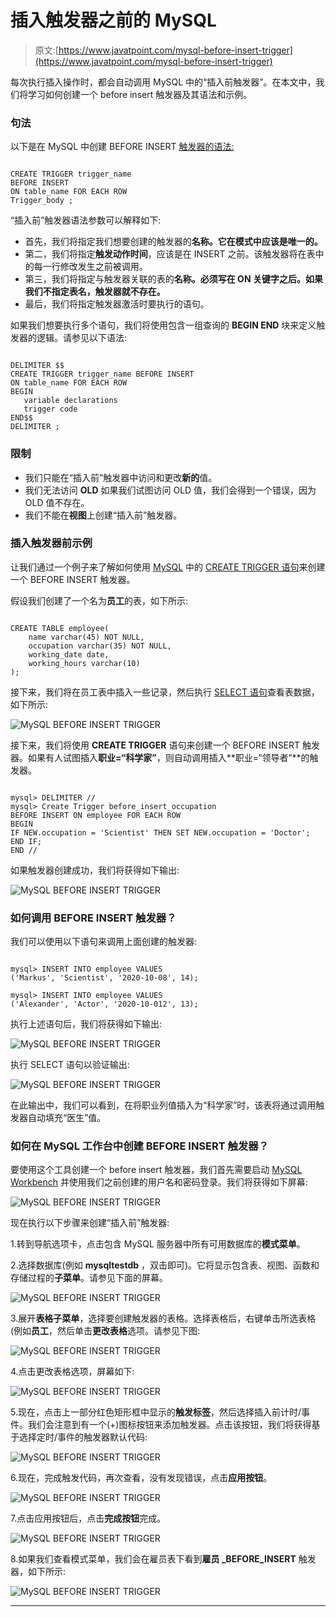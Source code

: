 # 插入触发器之前的 MySQL

> 原文:[https://www.javatpoint.com/mysql-before-insert-trigger](https://www.javatpoint.com/mysql-before-insert-trigger)

每次执行插入操作时，都会自动调用 MySQL 中的“插入前触发器”。在本文中，我们将学习如何创建一个 before insert 触发器及其语法和示例。

### 句法

以下是在 MySQL 中创建 BEFORE INSERT [触发器的语法:](mysql-trigger)

```

CREATE TRIGGER trigger_name 
BEFORE INSERT
ON table_name FOR EACH ROW
Trigger_body ;

```

“插入前”触发器语法参数可以解释如下:

*   首先，我们将指定我们想要创建的触发器的**名称。它在模式中应该是唯一的。**
*   第二，我们将指定**触发动作时间**，应该是在 INSERT 之前。该触发器将在表中的每一行修改发生之前被调用。
*   第三，我们将指定与触发器关联的表的**名称。必须写在 ON 关键字之后。如果我们不指定表名，触发器就不存在。**
*   最后，我们将指定触发器激活时要执行的语句。

如果我们想要执行多个语句，我们将使用包含一组查询的 **BEGIN END** 块来定义触发器的逻辑。请参见以下语法:

```

DELIMITER $$ 
CREATE TRIGGER trigger_name BEFORE INSERT
ON table_name FOR EACH ROW
BEGIN
   variable declarations
   trigger code
END$$
DELIMITER ;

```

### 限制

*   我们只能在“插入前”触发器中访问和更改**新的**值。
*   我们无法访问 **OLD** 如果我们试图访问 OLD 值，我们会得到一个错误，因为 OLD 值不存在。
*   我们不能在**视图**上创建“插入前”触发器。

### 插入触发器前示例

让我们通过一个例子来了解如何使用 [MySQL](https://www.javatpoint.com/mysql-tutorial) 中的 [CREATE TRIGGER 语句](mysql-create-trigger)来创建一个 BEFORE INSERT 触发器。

假设我们创建了一个名为**员工**的表，如下所示:

```

CREATE TABLE employee(
    name varchar(45) NOT NULL,  
    occupation varchar(35) NOT NULL,  
    working_date date,
    working_hours varchar(10)
);

```

接下来，我们将在员工表中插入一些记录，然后执行 [SELECT 语句](https://www.javatpoint.com/mysql-select)查看表数据，如下所示:

![MySQL BEFORE INSERT TRIGGER](../Images/22404c3232616b19ff9c31c8044452ef.png)

接下来，我们将使用 **CREATE TRIGGER** 语句来创建一个 BEFORE INSERT 触发器。如果有人试图插入**职业=“科学家”**，则自动调用插入**职业=“领导者”**的触发器。

```

mysql> DELIMITER //
mysql> Create Trigger before_insert_occupation
BEFORE INSERT ON employee FOR EACH ROW
BEGIN
IF NEW.occupation = 'Scientist' THEN SET NEW.occupation = 'Doctor';
END IF;
END //

```

如果触发器创建成功，我们将获得如下输出:

![MySQL BEFORE INSERT TRIGGER](../Images/572dbb3f112b975d704f26fa2df5b6a4.png)

### 如何调用 BEFORE INSERT 触发器？

我们可以使用以下语句来调用上面创建的触发器:

```

mysql> INSERT INTO employee VALUES  
('Markus', 'Scientist', '2020-10-08', 14);

mysql> INSERT INTO employee VALUES  
('Alexander', 'Actor', '2020-10-012', 13);

```

执行上述语句后，我们将获得如下输出:

![MySQL BEFORE INSERT TRIGGER](../Images/066628df06b0d90c7bc6f259dc1a2c85.png)

执行 SELECT 语句以验证输出:

![MySQL BEFORE INSERT TRIGGER](../Images/f4f9d4b6302ae579241ee43725e6f3cc.png)

在此输出中，我们可以看到，在将职业列值插入为“科学家”时，该表将通过调用触发器自动填充“医生”值。

### 如何在 MySQL 工作台中创建 BEFORE INSERT 触发器？

要使用这个工具创建一个 before insert 触发器，我们首先需要启动 [MySQL Workbench](https://www.javatpoint.com/mysql-workbench) 并使用我们之前创建的用户名和密码登录。我们将获得如下屏幕:

![MySQL BEFORE INSERT TRIGGER](../Images/14b5d8eaacd6fe2d651e3a0692eb37c5.png)

现在执行以下步骤来创建“插入前”触发器:

1.转到导航选项卡，点击包含 MySQL 服务器中所有可用数据库的**模式菜单**。

2.选择数据库(例如 **mysqltestdb** ，双击即可)。它将显示包含表、视图、函数和存储过程的**子菜单**。请参见下面的屏幕。

![MySQL BEFORE INSERT TRIGGER](../Images/1b04e9820858377ed28a8bcbb3d65138.png)

3.展开**表格子菜单**，选择要创建触发器的表格。选择表格后，右键单击所选表格(例如**员工**，然后单击**更改表格**选项。请参见下图:

![MySQL BEFORE INSERT TRIGGER](../Images/6bcc6ac6dc7129e62bc67ebdeb6a30c6.png)

4.点击更改表格选项，屏幕如下:

![MySQL BEFORE INSERT TRIGGER](../Images/d56b97c5a03e521433c63e9a5ceabe65.png)

5.现在，点击上一部分红色矩形框中显示的**触发标签**，然后选择插入前计时/事件。我们会注意到有一个(+)图标按钮来添加触发器。点击该按钮，我们将获得基于选择定时/事件的触发器默认代码:

![MySQL BEFORE INSERT TRIGGER](../Images/ad4b42b281445e204161663188e3b273.png)

6.现在，完成触发代码，再次查看，没有发现错误，点击**应用按钮**。

![MySQL BEFORE INSERT TRIGGER](../Images/207b6211e389df47ffc4f18f68928ba6.png)

7.点击应用按钮后，点击**完成按钮**完成。

![MySQL BEFORE INSERT TRIGGER](../Images/69bf2af729e43fe9c86ee1a84e92ebe7.png)

8.如果我们查看模式菜单，我们会在雇员表下看到**雇员 _BEFORE_INSERT** 触发器，如下所示:

![MySQL BEFORE INSERT TRIGGER](../Images/e8fa431d4a874f7f071f9074e9b526f1.png)

* * *